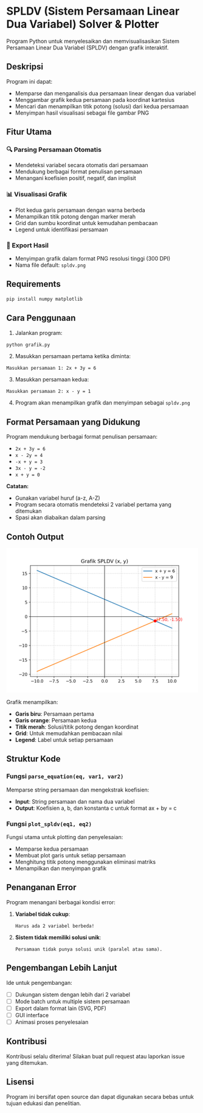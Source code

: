 # SPLDV (Sistem Persamaan Linear Dua Variabel) Solver & Plotter

Program Python untuk menyelesaikan dan memvisualisasikan Sistem Persamaan Linear Dua Variabel (SPLDV) dengan grafik interaktif.

## Deskripsi

Program ini dapat:
- Memparse dan menganalisis dua persamaan linear dengan dua variabel
- Menggambar grafik kedua persamaan pada koordinat kartesius
- Mencari dan menampilkan titik potong (solusi) dari kedua persamaan
- Menyimpan hasil visualisasi sebagai file gambar PNG

## Fitur Utama

### 🔍 Parsing Persamaan Otomatis
- Mendeteksi variabel secara otomatis dari persamaan
- Mendukung berbagai format penulisan persamaan
- Menangani koefisien positif, negatif, dan implisit

### 📊 Visualisasi Grafik
- Plot kedua garis persamaan dengan warna berbeda
- Menampilkan titik potong dengan marker merah
- Grid dan sumbu koordinat untuk kemudahan pembacaan
- Legend untuk identifikasi persamaan

### 💾 Export Hasil
- Menyimpan grafik dalam format PNG resolusi tinggi (300 DPI)
- Nama file default: `spldv.png`

## Requirements

```bash
pip install numpy matplotlib
```

## Cara Penggunaan

1. Jalankan program:
```bash
python grafik.py
```

2. Masukkan persamaan pertama ketika diminta:
```
Masukkan persamaan 1: 2x + 3y = 6
```

3. Masukkan persamaan kedua:
```
Masukkan persamaan 2: x - y = 1
```

4. Program akan menampilkan grafik dan menyimpan sebagai `spldv.png`

## Format Persamaan yang Didukung

Program mendukung berbagai format penulisan persamaan:

- `2x + 3y = 6`
- `x - 2y = 4`
- `-x + y = 3`
- `3x - y = -2`
- `x + y = 0`

**Catatan:** 
- Gunakan variabel huruf (a-z, A-Z)
- Program secara otomatis mendeteksi 2 variabel pertama yang ditemukan
- Spasi akan diabaikan dalam parsing

## Contoh Output

![Contoh Grafik SPLDV](https://raw.githubusercontent.com/Enex-kblm/365-days-of-python/refs/heads/main/day-1/spldv.png)

Grafik menampilkan:
- **Garis biru**: Persamaan pertama
- **Garis orange**: Persamaan kedua  
- **Titik merah**: Solusi/titik potong dengan koordinat
- **Grid**: Untuk memudahkan pembacaan nilai
- **Legend**: Label untuk setiap persamaan

## Struktur Kode

### Fungsi `parse_equation(eq, var1, var2)`
Memparse string persamaan dan mengekstrak koefisien:
- **Input**: String persamaan dan nama dua variabel
- **Output**: Koefisien a, b, dan konstanta c untuk format ax + by = c

### Fungsi `plot_spldv(eq1, eq2)`
Fungsi utama untuk plotting dan penyelesaian:
- Memparse kedua persamaan
- Membuat plot garis untuk setiap persamaan  
- Menghitung titik potong menggunakan eliminasi matriks
- Menampilkan dan menyimpan grafik

## Penanganan Error

Program menangani berbagai kondisi error:

1. **Variabel tidak cukup**: 
   ```
   Harus ada 2 variabel berbeda!
   ```

2. **Sistem tidak memiliki solusi unik**:
   ```
   Persamaan tidak punya solusi unik (paralel atau sama).
   ```

## Pengembangan Lebih Lanjut

Ide untuk pengembangan:
- [ ] Dukungan sistem dengan lebih dari 2 variabel
- [ ] Mode batch untuk multiple sistem persamaan
- [ ] Export dalam format lain (SVG, PDF)
- [ ] GUI interface
- [ ] Animasi proses penyelesaian

## Kontribusi

Kontribusi selalu diterima! Silakan buat pull request atau laporkan issue yang ditemukan.

## Lisensi

Program ini bersifat open source dan dapat digunakan secara bebas untuk tujuan edukasi dan penelitian.
